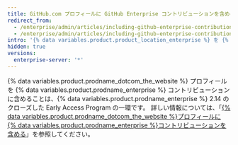 ```yaml
---
title: GitHub.com プロフィールに GitHub Enterprise コントリビューションを含める
redirect_from:
  - /enterprise/admin/articles/including-github-enterprise-contributions-in-your-github-com-profile
  - /enterprise/admin/articles/including-github-enterprise-contributions-in-your-githubcom-profile
intro: '{% data variables.product.product_location_enterprise %} を {% data variables.product.prodname_dotcom_the_website %} に接続して、エンドユーザがクローズした Early Access Program の一環として {% data variables.product.product_location_enterprise %} から {% data variables.product.prodname_dotcom_the_website %} プロフィールにコントリビューションを送信できるようにすることができます。'
hidden: true
versions:
  enterprise-server: '*'
---
```


{% data variables.product.prodname_dotcom_the_website %} プロフィールを {% data variables.product.prodname_enterprise %} コントリビューションに含めることは、{% data variables.product.prodname_enterprise %} 2.14 のクローズした Early Access Program の一環です。 詳しい情報については、「[{% data variables.product.prodname_dotcom_the_website %}プロフィールに {% data variables.product.prodname_enterprise %}コントリビューションを含める](/enterprise/2.14/admin/hidden/including-github-enterprise-contributions-in-your-github-com-profile/)」を参照してください。
